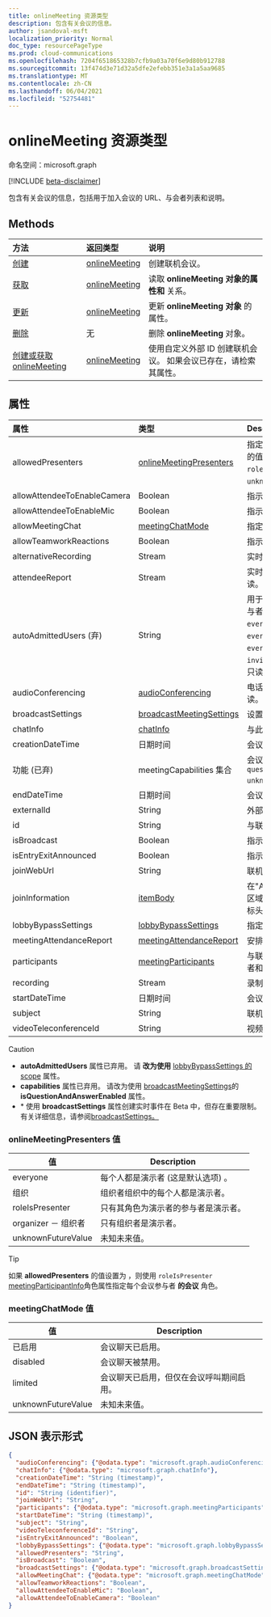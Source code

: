 ```yaml
---
title: onlineMeeting 资源类型
description: 包含有关会议的信息。
author: jsandoval-msft
localization_priority: Normal
doc_type: resourcePageType
ms.prod: cloud-communications
ms.openlocfilehash: 7204f651865328b7cfb9a03a70f6e9d80b912788
ms.sourcegitcommit: 13f474d3e71d32a5dfe2efebb351e3a1a5aa9685
ms.translationtype: MT
ms.contentlocale: zh-CN
ms.lasthandoff: 06/04/2021
ms.locfileid: "52754481"
---
```

# <a name="onlinemeeting-resource-type"></a>onlineMeeting 资源类型

命名空间：microsoft.graph

[!INCLUDE [beta-disclaimer](../../includes/beta-disclaimer.md)]

包含有关会议的信息，包括用于加入会议的 URL、与会者列表和说明。

## <a name="methods"></a>Methods

| 方法                                                             | 返回类型                       | 说明                                                                                                       |
| :----------------------------------------------------------------- | :-------------------------------- | :---------------------------------------------------------------------------------------------------------------- |
| [创建](../api/application-post-onlineMeetings.md)                | [onlineMeeting](onlinemeeting.md) | 创建联机会议。                                                                                         |
| [获取](../api/onlinemeeting-get.md)                                 | [onlineMeeting](onlinemeeting.md) | 读取 **onlineMeeting 对象的属性和** 关系。                                             |
| [更新](../api/onlinemeeting-update.md)                           | [onlineMeeting](onlinemeeting.md) | 更新 **onlineMeeting 对象** 的属性。 |
| [删除](../api/onlinemeeting-delete.md)                           | 无                              | 删除 **onlineMeeting** 对象。                                                                             |
| [创建或获取 onlineMeeting](../api/onlinemeeting-createorget.md) | [onlineMeeting](onlinemeeting.md) | 使用自定义外部 ID 创建联机会议。 如果会议已存在，请检索其属性。      |

## <a name="properties"></a>属性

| 属性              | 类型                                          | Description                                                                                                                                                                                                                                                 |
| :-------------------- | :-------------------------------------------- | :---------------------------------------------------------------------------------------------------------------------------------------------------------------------------------------------------------------------------------------------------------- |
| allowedPresenters     | [onlineMeetingPresenters](#onlinemeetingpresenters-values)| 指定可在会议中成为演示者的人。 可能的值为 `everyone` `organization` `roleIsPresenter` 、、、 `organizer` 和 `unknownFutureValue` 。                                                                                                    |
| allowAttendeeToEnableCamera | Boolean | 指示与会者是否可以打开其相机。 |
| allowAttendeeToEnableMic | Boolean | 指示与会者是否可以打开其麦克风。 |
| allowMeetingChat      | [meetingChatMode](#meetingchatmode-values) | 指定会议聊天的模式。 |
| allowTeamworkReactions | Boolean | 指示是否Teams会议的反应。 |
| alternativeRecording  | Stream                                        | 实时事件的备用录制的内容流。 只读。                                                                                                                                                                                 |
| attendeeReport        | Stream                                        | 实时事件的与会者报告的内容流。 只读。                                                                                                                                                                                       |
| autoAdmittedUsers (弃)     | String                                        | 用于指定将自动允许加入联机会议的参与者类型的设置。 可取值为：`everyone`、`everyoneInSameAndFederatedCompany`、`everyoneInCompany`、`invitedUsersInCompany`、`organizer`。 只读。 |
| audioConferencing     | [audioConferencing](audioconferencing.md)     | 电话访问 (拨入) 联机会议的信息。 只读。                                                                                                                                                                                    |
| broadcastSettings     | [broadcastMeetingSettings](broadcastMeetingSettings.md)     | 设置实时事件相关*                                                                                                                                                                                                                    |
| chatInfo              | [chatInfo](chatinfo.md)                       | 与此联机会议关联的聊天信息。                                                                                                                                                                                                   |
| creationDateTime      | 日期时间                                      | 会议创建时间（UTC）。 只读。                                                                                                                                                                                                                |
| 功能 (已弃)          | meetingCapabilities 集合                             | 会议功能列表。 可能的值是 `questionAndAnswer` `unknownFutureValue` ：、。                                                                                                                                                                                 |
| endDateTime           | 日期时间                                      | 会议结束时间（UTC）。                                                                                                                                                                                                                                |
| externalId            | String                                        | 外部 ID。 自定义 ID。 可选。                                                                                                                                                                                                                     |
| id                    | String                                        | 与联机会议关联的默认 ID。 只读。                                                                                                                                                                                               |
| isBroadcast           | Boolean                                       | 指示这是否是实时事件。                                                                                                                                                                                                                   |
| isEntryExitAnnounced  | Boolean                                       | 指示呼叫者加入或离开时是否宣布。                                                                                                                                                                                                      |
| joinWebUrl            | String                                        | 联机会议加入 URL。 只读。                                                                                                                                                                                                              |
| joinInformation       | [itemBody](itembody.md)                       | 在"Accept-Language"中指定的语言和区域设置变量中的联接信息请求 HTTP 标头。 只读                                                                                                                                       |
| lobbyBypassSettings   | [lobbyBypassSettings](lobbyBypassSettings.md) | 指定哪些参与者可以绕过会议厅。                                                                                                                                                                                                  |
| meetingAttendanceReport | [meetingAttendanceReport](meetingAttendanceReport.md) | 安排的会议的与会者报告。 只读。 |
| participants          | [meetingParticipants](meetingparticipants.md) | 与联机会议关联的参与者。 这包括组织者和与会者。                                                                                                                                                        |
| recording             | Stream                                        | 录制实时事件的内容流。 只读。                                                                                                                                                                                             |
| startDateTime         | 日期时间                                      | 会议开始时间（UTC）。                                                                                                                                                                                                                              |
| subject               | String                                        | 联机会议的主题。                                                                                                                                                                                                                          |
| videoTeleconferenceId | String                                        | 视频电话会议 ID。 只读。                                                                                                                                                                                                                   |

> [!CAUTION]
>
>- **autoAdmittedUsers** 属性已弃用。 请 **改为使用** [lobbyBypassSettings 的 scope](lobbyBypassSettings.md) 属性。
>- **capabilities** 属性已弃用。 请改为使用 [broadcastMeetingSettings](broadcastMeetingSettings.md)的 **isQuestionAndAnswerEnabled** 属性。
>- \* 使用 **broadcastSettings** 属性创建实时事件在 Beta 中，但存在重要限制。 有关详细信息，请参阅[broadcastSettings。](broadcastMeetingSettings.md)

### <a name="onlinemeetingpresenters-values"></a>onlineMeetingPresenters 值

| 值              | Description                                                   |
| ------------------ | ------------------------------------------------------------- |
| everyone           | 每个人都是演示者 (这是默认选项) 。             |
| 组织       | 组织者组织中的每个人都是演示者。          |
| roleIsPresenter    | 只有其角色为演示者的参与者是演示者。 |
| organizer － 组织者          | 只有组织者是演示者。                           |
| unknownFutureValue | 未知未来值。                                         |

> [!TIP]
> 如果 **allowedPresenters** 的值设置为 ，则使用 `roleIsPresenter` [meetingParticipantInfo](../resources/meetingparticipantinfo.md)角色属性指定每个会议参与者 **的会议** 角色。

### <a name="meetingchatmode-values"></a>meetingChatMode 值

| 值              | Description                                                            |
| ------------------ | ---------------------------------------------------------------------- |
| 已启用            | 会议聊天已启用。                                               |
| disabled           | 会议聊天被禁用。                                              |
| limited            | 会议聊天已启用，但仅在会议呼叫期间启用。 |
| unknownFutureValue | 未知未来值。                                                  |

## <a name="json-representation"></a>JSON 表示形式

<!-- {
  "blockType": "resource",
  "optionalProperties": [
  "externalId"
  ],
  "@odata.type": "microsoft.graph.onlineMeeting"
}-->
```json
{
  "audioConferencing": {"@odata.type": "microsoft.graph.audioConferencing"},
  "chatInfo": {"@odata.type": "microsoft.graph.chatInfo"},
  "creationDateTime": "String (timestamp)",
  "endDateTime": "String (timestamp)",
  "id": "String (identifier)",
  "joinWebUrl": "String",
  "participants": {"@odata.type": "microsoft.graph.meetingParticipants"},
  "startDateTime": "String (timestamp)",
  "subject": "String",
  "videoTeleconferenceId": "String",
  "isEntryExitAnnounced": "Boolean",
  "lobbyBypassSettings": {"@odata.type": "microsoft.graph.lobbyBypassSettings"},
  "allowedPresenters": "String",
  "isBroadcast": "Boolean",
  "broadcastSettings": {"@odata.type": "microsoft.graph.broadcastSettings"},
  "allowMeetingChat": {"@odata.type": "microsoft.graph.meetingChatMode"},
  "allowTeamworkReactions": "Boolean",
  "allowAttendeeToEnableMic": "Boolean",
  "allowAttendeeToEnableCamera": "Boolean"
}
```

<!-- uuid: 8fcb5dbc-d5aa-4681-8e31-b001d5168d79
2015-10-25 14:57:30 UTC -->
<!-- {
  "type": "#page.annotation",
  "description": "onlineMeeting resource",
  "keywords": "",
  "section": "documentation",
  "tocPath": ""
}-->


